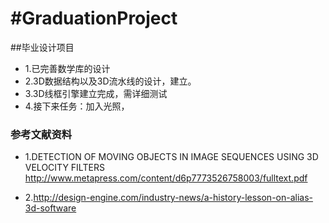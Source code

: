 #GraduationProject
=================

##毕业设计项目
* 1.已完善数学库的设计
* 2.3D数据结构以及3D流水线的设计，建立。
* 3.3D线框引擎建立完成，需详细测试
* 4.接下来任务：加入光照，

### 参考文献资料 ###

* 1.DETECTION OF MOVING OBJECTS IN IMAGE SEQUENCES
USING 3D VELOCITY FILTERS http://www.metapress.com/content/d6p7773526758003/fulltext.pdf

* 2.http://design-engine.com/industry-news/a-history-lesson-on-alias-3d-software